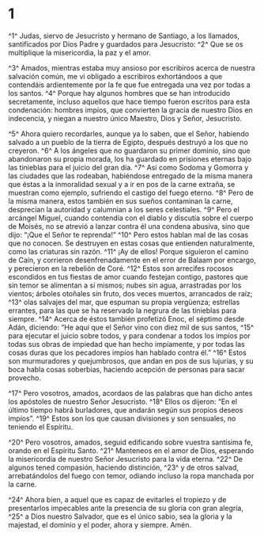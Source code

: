 # 1
^1^ Judas, siervo de Jesucristo y hermano de Santiago, a los llamados, santificados por Dios Padre y guardados para Jesucristo: ^2^ Que se os multiplique la misericordia, la paz y el amor.

^3^ Amados, mientras estaba muy ansioso por escribiros acerca de nuestra salvación común, me vi obligado a escribiros exhortándoos a que contendáis ardientemente por la fe que fue entregada una vez por todas a los santos. ^4^ Porque hay algunos hombres que se han introducido secretamente, incluso aquellos que hace tiempo fueron escritos para esta condenación: hombres impíos, que convierten la gracia de nuestro Dios en indecencia, y niegan a nuestro único Maestro, Dios y Señor, Jesucristo.

^5^ Ahora quiero recordarles, aunque ya lo saben, que el Señor, habiendo salvado a un pueblo de la tierra de Egipto, después destruyó a los que no creyeron. ^6^ A los ángeles que no guardaron su primer dominio, sino que abandonaron su propia morada, los ha guardado en prisiones eternas bajo las tinieblas para el juicio del gran día. ^7^ Así como Sodoma y Gomorra y las ciudades que las rodeaban, habiéndose entregado de la misma manera que éstas a la inmoralidad sexual y a ir en pos de la carne extraña, se muestran como ejemplo, sufriendo el castigo del fuego eterno. ^8^ Pero de la misma manera, estos también en sus sueños contaminan la carne, desprecian la autoridad y calumnian a los seres celestiales. ^9^ Pero el arcángel Miguel, cuando contendía con el diablo y discutía sobre el cuerpo de Moisés, no se atrevió a lanzar contra él una condena abusiva, sino que dijo: “¡Que el Señor te reprenda!” ^10^ Pero estos hablan mal de las cosas que no conocen. Se destruyen en estas cosas que entienden naturalmente, como las criaturas sin razón. ^11^ ¡Ay de ellos! Porque siguieron el camino de Caín, y corrieron desenfrenadamente en el error de Balaam por encargo, y perecieron en la rebelión de Coré. ^12^ Estos son arrecifes rocosos escondidos en tus fiestas de amor cuando festejan contigo, pastores que sin temor se alimentan a sí mismos; nubes sin agua, arrastradas por los vientos; árboles otoñales sin fruto, dos veces muertos, arrancados de raíz; ^13^ olas salvajes del mar, que espuman su propia vergüenza; estrellas errantes, para las que se ha reservado la negrura de las tinieblas para siempre. ^14^ Acerca de éstos también profetizó Enoc, el séptimo desde Adán, diciendo: “He aquí que el Señor vino con diez mil de sus santos, ^15^ para ejecutar el juicio sobre todos, y para condenar a todos los impíos por todas sus obras de impiedad que han hecho impíamente, y por todas las cosas duras que los pecadores impíos han hablado contra él.” ^16^ Estos son murmuradores y quejumbrosos, que andan en pos de sus lujurias, y su boca habla cosas soberbias, haciendo acepción de personas para sacar provecho.

^17^ Pero vosotros, amados, acordaos de las palabras que han dicho antes los apóstoles de nuestro Señor Jesucristo. ^18^ Ellos os dijeron: “En el último tiempo habrá burladores, que andarán según sus propios deseos impíos”. ^19^ Estos son los que causan divisiones y son sensuales, no teniendo el Espíritu.

^20^ Pero vosotros, amados, seguid edificando sobre vuestra santísima fe, orando en el Espíritu Santo. ^21^ Manteneos en el amor de Dios, esperando la misericordia de nuestro Señor Jesucristo para la vida eterna. ^22^ De algunos tened compasión, haciendo distinción, ^23^ y de otros salvad, arrebatándolos del fuego con temor, odiando incluso la ropa manchada por la carne.

^24^ Ahora bien, a aquel que es capaz de evitarles el tropiezo y de presentarlos impecables ante la presencia de su gloria con gran alegría, ^25^ a Dios nuestro Salvador, que es el único sabio, sea la gloria y la majestad, el dominio y el poder, ahora y siempre. Amén.